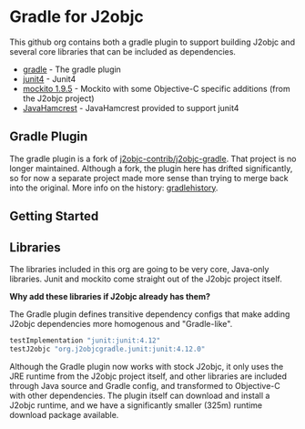 # Gradle for J2objc

This github org contains both a gradle plugin to support building J2objc and
several core libraries that can be included as dependencies.

+ [gradle](https://github.com/j2objcgradle/gradle) - The gradle plugin
+ [junit4](https://github.com/j2objcgradle/junit4) - Junit4
+ [mockito 1.9.5](https://github.com/j2objcgradle/mockito) - Mockito with some Objective-C specific additions (from the J2objc project)
+ [JavaHamcrest](https://github.com/j2objcgradle/JavaHamcrest) - JavaHamcrest provided to support junit4

## Gradle Plugin

The gradle plugin is a fork of [j2objc-contrib/j2objc-gradle](https://github.com/j2objc-contrib/j2objc-gradle). That
project is no longer maintained. Although a fork, the plugin here has drifted significantly, so for now
a separate project made more sense than trying to merge back into the original. More info on the history: [gradlehistory](gradlehistory.html).

## Getting Started



## Libraries

The libraries included in this org are going to be very core, Java-only libraries. Junit and mockito come straight out of the J2objc
project itself.

**Why add these libraries if J2objc already has them?**

The Gradle plugin defines transitive dependency configs that make adding J2objc dependencies more homogenous and "Gradle-like".

```gradle
testImplementation "junit:junit:4.12"
testJ2objc "org.j2objcgradle.junit:junit:4.12.0"
```

Although the Gradle plugin now works with stock J2objc, it only uses the JRE runtime from the J2objc project itself, and other
libraries are included through Java source and Gradle config, and transformed to Objective-C with other dependencies. The plugin
itself can download and install a J2objc runtime, and we have a significantly smaller (325m) runtime download package available.
